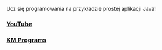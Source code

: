 Ucz się programowania na przykładzie prostej aplikacji Java!

### [YouTube](https://youtu.be/ewlmiQRb9Ro)
### [KM Programs](https://km-programs.pl/)